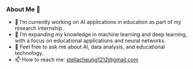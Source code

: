 ### About Me 👋

- 🔭 I’m currently working on AI applications in education as part of my research internship.
- 🌱 I’m expanding my knowledge in machine learning and deep learning, with a focus on educational applications and neural networks.
- 💬 Feel free to ask me about AI, data analysis, and educational technology.
- 📫 How to reach me: [stellacheung1212@gmail.com](mailto:stellacheung1212@gmail.com)


<!--
**StellaZhang-Dev/StellaZhang-Dev** is a ✨ _special_ ✨ repository because its `README.md` (this file) appears on your GitHub profile.

Here are some ideas to get you started:

- 🔭 I’m currently working on ...
- 🌱 I’m currently learning ...
- 👯 I’m looking to collaborate on ...
- 🤔 I’m looking for help with ...
- 💬 Ask me about ...
- 📫 How to reach me: ...
- 😄 Pronouns: ...
- ⚡ Fun fact: ...
-->
